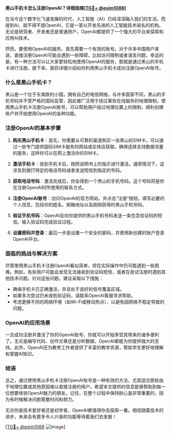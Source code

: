 **黑山手机卡怎么注册OpenAI？详细指南[[TG💪+ @esim1088](https://t.me/s/esim1088)]**

在当今这个数字化飞速发展的时代，人工智能（AI）已经深深融入我们的生活。而提到AI，就不得不提OpenAI，它是一家以开发先进的人工智能技术闻名的机构。无论是研究者、开发者还是普通用户，OpenAI都提供了一个强大的平台来探索和应用AI技术。

然而，要使用OpenAI的服务，首先需要一个有效的账号。对于许多中国用户来说，直接注册OpenAI可能会遇到一些障碍，比如访问限制或者语言问题。幸运的是，有一种方法可以让大家更轻松地使用OpenAI的服务，那就是通过黑山的手机卡进行注册。接下来，我将详细介绍如何利用黑山手机卡成功注册OpenAI账号。

### 什么是黑山手机卡？

黑山是一个位于东南欧的小国，拥有自己的电信网络。与许多国家不同，黑山的手机号码并不受严格的国际监管，因此被广泛用于绕过某些在线服务的地理限制。使用黑山手机卡注册OpenAI账号，可以帮助用户绕过地理位置上的限制，顺利创建账户并开始使用OpenAI的各种功能。

### 注册OpenAI的基本步骤

1. **购买黑山手机卡**：首先，你需要从可靠的渠道购买一张黑山的SIM卡。可以通过一些专门提供国际SIM卡服务的网站或实体店获取。确保选择支持数据流量的服务，这样你可以在网上激活你的SIM卡。

2. **激活手机卡**：收到手机卡后，按照说明书上的指示进行激活。通常情况下，这涉及到拨打特定的电话号码或者发送短信到指定的号码。

3. **获取电话号码**：激活完成后，你会得到一个黑山的手机号码。这个号码将是你在注册OpenAI时所使用的联系方式。

4. **注册OpenAI账号**：访问OpenAI的官方网站，并点击“注册”按钮。填写必要的个人信息，包括你的姓名、邮箱地址以及刚刚获得的黑山手机号码。

5. **验证手机号码**：OpenAI会向你提供的黑山手机号码发送一条包含验证码的短信。输入验证码完成验证过程。

6. **设置密码并登录**：最后一步是设置一个安全的密码，并使用新创建的账户登录OpenAI平台。

### 面临的挑战与解决方案

尽管使用黑山手机卡注册OpenAI看似简单，但在实际操作中仍可能遇到一些困难。例如，有些用户可能会发现无法接收到验证码短信，或者在尝试注册时遇到其他技术问题。针对这些问题，建议采取以下措施：

- 确保手机卡已正确激活，并且处于良好的信号覆盖区域。
- 如果多次尝试仍未收到验证码，请联系OpenAI客服寻求帮助。
- 考虑更换不同的网络环境（如Wi-Fi或移动热点），以避免因网络不稳定导致的问题。

### OpenAI的应用场景

一旦成功注册并激活了你的OpenAI账号，你就可以开始享受其带来的诸多便利了。无论是编写代码、创作文章还是分析数据，OpenAI都能为你提供强大的支持。此外，OpenAI还为教育工作者提供了丰富的教学资源，帮助学生更好地理解和掌握AI知识。

### 结语

总之，通过使用黑山手机卡注册OpenAI账号是一种有效的方法，尤其适合那些由于地理位置或其他原因难以直接注册的用户。希望本文提供的信息能够帮助到每一位想要体验OpenAI魅力的朋友。记住，在整个过程中保持耐心是非常重要的，因为有时候解决问题需要时间和努力。

无论你是技术爱好者还是初学者，OpenAI都值得你去探索一番。相信随着技术的进步，未来会有更多令人兴奋的功能等待着我们去发掘！

[[TG💪+ @esim1088](https://t.me/s/esim1088) ![Image](https://i.postimg.cc/4NQfJmqS/Snipaste-2025-05-13-00-14-12.png)]